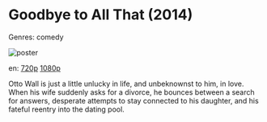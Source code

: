 # Goodbye to All That (2014)

Genres: comedy

![poster](http://image.tmdb.org/t/p/w500/opUPuwRZktQfGZe6nqw1DKajwDx.jpg)

en:
  [720p](magnet:?xt=urn:btih:BA95F00B7719CB4E551322534E7A9EBB69EBC49D&tr=udp://glotorrents.pw:6969/announce&tr=udp://tracker.opentrackr.org:1337/announce&tr=udp://torrent.gresille.org:80/announce&tr=udp://tracker.openbittorrent.com:80&tr=udp://tracker.coppersurfer.tk:6969&tr=udp://tracker.leechers-paradise.org:6969&tr=udp://p4p.arenabg.ch:1337&tr=udp://tracker.internetwarriors.net:1337)
  [1080p](magnet:?xt=urn:btih:ADDE0D8334E60D545DBF81E7F63984BAC884B79A&tr=udp://glotorrents.pw:6969/announce&tr=udp://tracker.opentrackr.org:1337/announce&tr=udp://torrent.gresille.org:80/announce&tr=udp://tracker.openbittorrent.com:80&tr=udp://tracker.coppersurfer.tk:6969&tr=udp://tracker.leechers-paradise.org:6969&tr=udp://p4p.arenabg.ch:1337&tr=udp://tracker.internetwarriors.net:1337)
  


Otto Wall is just a little unlucky in life, and unbeknownst to him, in love. When his wife suddenly asks for a divorce, he bounces between a search for answers, desperate attempts to stay connected to his daughter, and his fateful reentry into the dating pool.